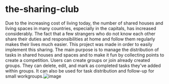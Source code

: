 # the-sharing-club

Due to the increasing cost of living today, the number of shared houses and living spaces in many countries, especially in the capitals, has increased considerably. The fact that a few strangers who do not know each other share their duties and responsibilities at home and follow them regularly makes their lives much easier. This project was made in order to easily implement this sharing. The main purpose is to manage the distribution of tasks in shared houses and spaces and to make it fun by collecting points to create a competition. Users can create groups or join already created groups. They can delete, edit, and mark as completed tasks they've added within groups. It can also be used for task distribution and follow-up for small workgroups.![image](https://user-images.githubusercontent.com/79575300/221198400-0b0245bc-4f22-4d7b-8575-0e2d2b70e2cb.png)
